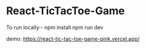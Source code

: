 # React-TicTacToe-Game

To run locally:-
npm install
npm run dev

demo: https://react-tic-tac-toe-game-pink.vercel.app/
